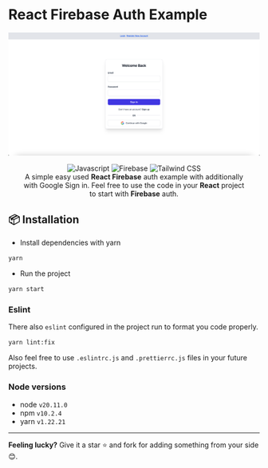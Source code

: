 # React Firebase Auth Example

![Screenshot](./public/screenshot.png)

<div align="center">
  <img src="https://img.shields.io/badge/javascript-%23323330.svg?style=for-the-badge&logo=javascript&logoColor=%23F7DF1E" alt="Javascript">
  <img src="https://img.shields.io/badge/firebase-%23039BE5.svg?style=for-the-badge&logo=firebase" alt="Firebase">
  <img src="https://img.shields.io/badge/tailwindcss-%2338B2AC.svg?style=for-the-badge&logo=tailwind-css&logoColor=white" alt="Tailwind CSS">
</div>

<p align="center" style="width: 90%; margin: 0 auto">
A simple easy used <b>React Firebase</b> auth example with additionally with Google Sign in. Feel free to use the code in your <b>React</b> project to start with <b>Firebase</b> auth.
</p>

## 📦 Installation 

- Install dependencies with yarn
```bash
yarn
```

- Run the project
```bash
yarn start
```

### Eslint

There also `eslint` configured in the project run to format you code properly.
```bash
yarn lint:fix
```

Also feel free to use `.eslintrc.js` and `.prettierrc.js` files in your future projects.

### Node versions
- node `v20.11.0`
- npm `v10.2.4`
- yarn `v1.22.21`

---

**Feeling lucky?** Give it a star ⭐ and fork for adding something from your side 😊.